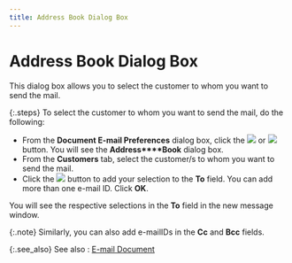 ```yaml
---
title: Address Book Dialog Box
---
```


# Address Book Dialog Box


This dialog box allows you to select the customer to whom you want to  send the mail.


{:.steps}
To select the customer to whom you want to send the mail,  do the following:

- From the **Document E-mail 
 Preferences** dialog box, click the ![]({{site.sp_baseurl}}/img/sales_to_button.gif) or ![]({{site.sp_baseurl}}/img/sales_cc_button.gif) button. You will see the **Address****Book** dialog box.
- From the **Customers** tab, select the customer/s  to whom you want to send the mail.
- Click the ![]({{site.sp_baseurl}}/img/sales_to_button1.gif) button to add your selection to the **To**  field. You can add more than one e-mail  ID. Click **OK**.



You will see the respective selections in the **To**  field in the new message window.


{:.note}
Similarly, you can also add e-mailIDs in the  **Cc** and **Bcc**  fields.


{:.see_also}
See also
: [E-mail  Document]({{site.sp_baseurl}}/sales-docs/docs-profile/options/email/e_mail_document_common_sales_doc_options_sales.html)

